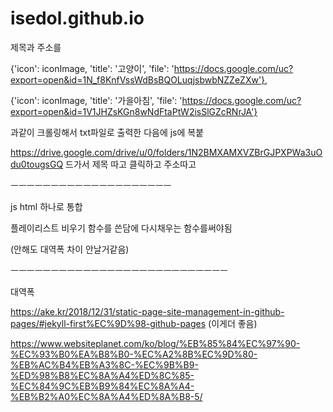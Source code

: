 # isedol.github.io
제목과 주소를

{'icon': iconImage, 'title': '고양이', 'file': 'https://docs.google.com/uc?export=open&id=1N_f8KnfVssWdBsBQOLuqjsbwbNZZeZXw'},

{'icon': iconImage, 'title': '가을아침', 'file': 'https://docs.google.com/uc?export=open&id=1V1JHZsKGn8wNdFtaPtW2isSlGZcRNrJA'}

과같이 크롤링해서 txt파일로 출력한 다음에 js에 복붙

https://drive.google.com/drive/u/0/folders/1N2BMXAMXVZBrGJPXPWa3uOdu0tougsGQ 드가서 제목 따고 클릭하고 주소따고 



ㅡㅡㅡㅡㅡㅡㅡㅡㅡㅡㅡㅡㅡㅡㅡㅡㅡㅡㅡㅡ

js html 하나로 통합

플레이리스트 비우기 함수를 쓴담에 다시채우는 함수를써야됨

(안해도 대역폭 차이 안날거같음)

ㅡㅡㅡㅡㅡㅡㅡㅡㅡㅡㅡㅡㅡㅡㅡㅡㅡㅡㅡㅡㅡㅡㅡㅡㅡㅡㅡ

대역폭

https://ake.kr/2018/12/31/static-page-site-management-in-github-pages/#jekyll-first%EC%9D%98-github-pages (이게더 좋음)

https://www.websiteplanet.com/ko/blog/%EB%85%84%EC%97%90-%EC%93%B0%EA%B8%B0-%EC%A2%8B%EC%9D%80-%EB%AC%B4%EB%A3%8C-%EC%9B%B9-%ED%98%B8%EC%8A%A4%ED%8C%85-%EC%84%9C%EB%B9%84%EC%8A%A4-%EB%B2%A0%EC%8A%A4%ED%8A%B8-5/
